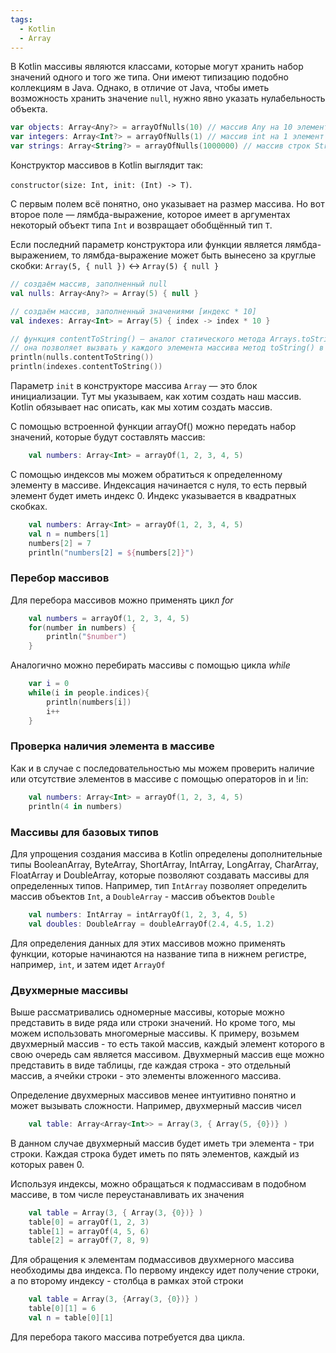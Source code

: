 ```yaml
---
tags:
  - Kotlin
  - Array
---
```

В Kotlin массивы являются классами, которые могут хранить набор значений одного и того же типа. Они имеют типизацию подобно коллекциям в Java. Однако, в отличие от Java, чтобы иметь возможность хранить значение `null`, нужно явно указать нулабельность объекта.

```kotlin
var objects: Array<Any?> = arrayOfNulls(10) // массив Any на 10 элементов
var integers: Array<Int?> = arrayOfNulls(1) // массив int на 1 элемент
var strings: Array<String?> = arrayOfNulls(1000000) // массив строк String на 1000000 элементов
```

Конструктор массивов в Kotlin выглядит так:

`constructor(size: Int, init: (Int) -> T)`.

С первым полем всё понятно, оно указывает на размер массива. Но вот второе поле — лямбда-выражение, которое имеет в аргументах некоторый объект типа `Int` и возвращает обобщённый тип `T`.

Если последний параметр конструктора или функции является лямбда-выражением, то лямбда-выражение может быть вынесено за круглые скобки: `Array(5, { null })` <-> `Array(5) { null }`

```kotlin
// создаём массив, заполненный null
val nulls: Array<Any?> = Array(5) { null }

// создаём массив, заполненный значениями [индекс * 10]
val indexes: Array<Int> = Array(5) { index -> index * 10 }

// функция contentToString() — аналог статического метода Arrays.toString() из Java. 
// она позволяет вызвать у каждого элемента массива метод toString() в ситуациях, когда нужно отобразить массив в виде строки
println(nulls.contentToString()) 
println(indexes.contentToString()) 
```

Параметр `init` в конструкторе массива `Array` — это блок инициализации. Тут мы указываем, как хотим создать наш массив. Kotlin обязывает нас описать, как мы хотим создать массив.

С помощью встроенной функции arrayOf() можно передать набор значений, которые будут составлять массив:

```kotlin
	val numbers: Array<Int> = arrayOf(1, 2, 3, 4, 5)
```

С помощью индексов мы можем обратиться к определенному элементу в массиве. Индексация начинается с нуля, то есть первый элемент будет иметь индекс 0. Индекс указывается в квадратных скобках.

```kotlin
	val numbers: Array<Int> = arrayOf(1, 2, 3, 4, 5)
	val n = numbers[1]
	numbers[2] = 7
	println("numbers[2] = ${numbers[2]}")
```

### Перебор массивов
Для перебора массивов можно применять цикл *for*

```kotlin
	val numbers = arrayOf(1, 2, 3, 4, 5)
	for(number in numbers) {
		println("$number")
	}
```

Аналогично можно перебирать массивы с помощью цикла *while*

```kotlin
	var i = 0
	while(i in people.indices){
		println(numbers[i])
		i++
	}
```

### Проверка наличия элемента в массиве

Как и в случае с последовательностью мы можем проверить наличие или отсутствие элементов в массиве с помощью операторов in и !in:

```kotlin
	val numbers: Array<Int> = arrayOf(1, 2, 3, 4, 5)
	println(4 in numbers)
```

### Массивы для базовых типов

Для упрощения создания массива в Kotlin определены дополнительные типы BooleanArray, ByteArray, ShortArray, IntArray, LongArray, CharArray, FloatArray и DoubleArray, которые позволяют создавать массивы для определенных типов. Например, тип `IntArray` позволяет определить массив объектов `Int`, а `DoubleArray` - массив объектов `Double`

```kotlin
	val numbers: IntArray = intArrayOf(1, 2, 3, 4, 5)
	val doubles: DoubleArray = doubleArrayOf(2.4, 4.5, 1.2)
```

Для определения данных для этих массивов можно применять функции, которые начинаются на название типа в нижнем регистре, например, `int`, и затем идет `ArrayOf`

### Двухмерные массивы

Выше рассматривались одномерные массивы, которые можно представить в виде ряда или строки значений. Но кроме того, мы можем использовать многомерные массивы. К примеру, возьмем двухмерный массив - то есть такой массив, каждый элемент которого в свою очередь сам является массивом. Двухмерный массив еще можно представить в виде таблицы, где каждая строка - это отдельный массив, а ячейки строки - это элементы вложенного массива.

Определение двухмерных массивов менее интуитивно понятно и может вызывать сложности. Например, двухмерный массив чисел

```kotlin
	val table: Array<Array<Int>> = Array(3, { Array(5, {0})} )
```

В данном случае двухмерный массив будет иметь три элемента - три строки. Каждая строка будет иметь по пять элементов, каждый из которых равен 0.

Используя индексы, можно обращаться к подмассивам в подобном массиве, в том числе переустанавливать их значения

```kotlin
	val table = Array(3, { Array(3, {0})} )
	table[0] = arrayOf(1, 2, 3)
	table[1] = arrayOf(4, 5, 6)
	table[2] = arrayOf(7, 8, 9)
```

Для обращения к элементам подмассивов двухмерного массива необходимы два индекса. По первому индексу идет получение строки, а по второму индексу - столбца в рамках этой строки

```kotlin
	val table = Array(3, {Array(3, {0})} )
	table[0][1] = 6
	val n = table[0][1]
```

Для перебора такого массива потребуется два цикла.